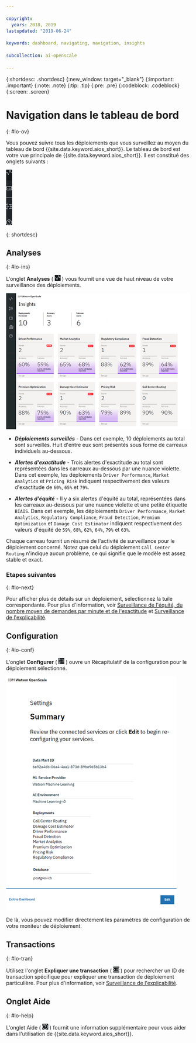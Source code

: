 ```yaml
---

copyright:
  years: 2018, 2019
lastupdated: "2019-06-24"

keywords: dashboard, navigating, navigation, insights

subcollection: ai-openscale

---
```


{:shortdesc: .shortdesc}
{:new_window: target="_blank"}
{:important: .important}
{:note: .note}
{:tip: .tip}
{:pre: .pre}
{:codeblock: .codeblock}
{:screen: .screen}

# Navigation dans le tableau de bord
{: #io-ov}

Vous pouvez suivre tous les déploiements que vous surveillez au moyen du tableau de bord {{site.data.keyword.aios_short}}. Le tableau de bord est votre vue principale de {{site.data.keyword.aios_short}}. Il est constitué des onglets suivants :

  ![Onglets Analyse](images/insight-tabs.png)

{: shortdesc}

## Analyses
{: #io-ins}

L'onglet **Analyses**
( ![Tableau de bord Analyse](images/insight-dash-tab.png) )
vous fournit une vue de haut niveau de votre surveillance des déploiements.

  ![Tableau de bord Analyse](images/insight-dashboard.png)

- ***Déploiements surveillés*** -  Dans cet exemple, 10 déploiements au total sont surveillés. Huit d'entre eux sont présentés sous forme de carreaux individuels au-dessous.

- ***Alertes d'exactitude*** - Trois alertes d'exactitude au total sont représentées dans les carreaux au-dessous par une nuance violette. Dans cet exemple, les déploiements `Driver Performance`, `Market Analytics` et `Pricing Risk`
indiquent respectivement des valeurs d'exactitude de `60%`, `65%` et `79%`.

- ***Alertes d'équité*** - Il y a six alertes d'équité au total,
représentées dans les carreaux au-dessous par une nuance violette et une petite étiquette `BIAIS`. Dans cet exemple, les déploiements `Driver Performance`, `Market Analytics`, `Regulatory Compliance`,
`Fraud Detection`, `Premium Optimization` et `Damage Cost Estimator`
indiquent respectivement des valeurs d'équité de
`59%`, `68%`, `62%`, `64%`, `79%` et `63%`.

Chaque carreau fournit un résumé de l'activité de surveillance pour le déploiement concerné. Notez que celui du déploiement `Call Center Routing` n'indique aucun problème, ce qui signifie que le modèle est assez stable et exact.

### Etapes suivantes
{: #io-next}

Pour afficher plus de détails sur un déploiement, sélectionnez la tuile correspondante. Pour plus d'information, voir
[Surveillance de l'équité, du nombre moyen de demandes par minute et de l'exactitude](/docs/services/ai-openscale?topic=ai-openscale-it-ov)
et [Surveillance de l'explicabilité](/docs/services/ai-openscale?topic=ai-openscale-ie-ov).

## Configuration
{: #io-conf}

L'onglet **Configurer** ( ![Onglet Configurer](images/insight-config-tab.png) )
ouvre un Récapitulatif de la configuration pour le déploiement sélectionné.

  ![Récapitulatif de la configuration](images/insight-config-summary.png)

De là, vous pouvez modifier directement les paramètres de configuration de votre moniteur de déploiement.

## Transactions
{: #io-tran}

Utilisez l'onglet **Expliquer une transaction** ( ![Onglet Expliquer une transaction](images/insight-transact-tab.png) ) pour rechercher un ID de transaction spécifique pour expliquer une transaction de déploiement particulière. Pour plus d'information, voir [Surveillance de l'explicabilité](/docs/services/ai-openscale?topic=ai-openscale-ie-ov).

## Onglet Aide
{: #io-help}

L'onglet Aide ( ![Onglet Transactions](images/insight-help-tab.png) )
fournit une information supplémentaire pour vous aider dans l'utilisation de {{site.data.keyword.aios_short}}.
